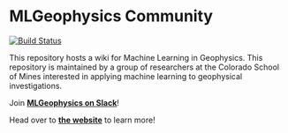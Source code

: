 # MLGeophysics Community

[![Build Status](https://travis-ci.org/MLGeophysics/community.svg?branch=master)](https://travis-ci.org/MLGeophysics/community)

This repository hosts a wiki for Machine Learning in Geophysics. This repository
is maintained by a group of researchers at the Colorado School of Mines interested
in applying machine learning to geophysical investigations.

Join [**MLGeophysics on Slack**](http://mlgeophysics.slack.com)!

Head over to [**the website**](https://mlgeophysics.github.io/community) to learn more!

